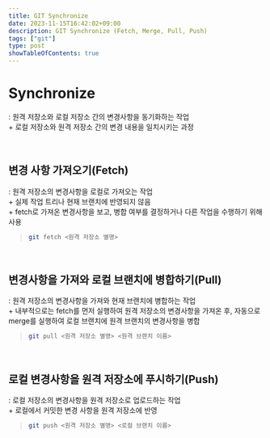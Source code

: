 ```yaml
---
title: GIT Synchronize
date: 2023-11-15T16:42:02+09:00
description: GIT Synchronize (Fetch, Merge, Pull, Push)
tags: ["git"]
type: post
showTableOfContents: true
---
```


# Synchronize
: 원격 저장소와 로컬 저장소 간의 변경사항을 동기화하는 작업  
\+ 로컬 저장소와 원격 저장소 간의 변경 내용을 일치시키는 과정

<br/>

## 변경 사항 가져오기(Fetch)
: 원격 저장소의 변경사항을 로컬로 가져오는 작업  
\+ 실제 작업 트리나 현재 브랜치에 반영되지 않음  
\+ fetch로 가져온 변경사항을 보고, 병합 여부를 결정하거나 다른 작업을 수행하기 위해 사용  
> ``` Bash
> git fetch <원격 저장소 별명>
> ```  

<br/>


## 변경사항을 가져와 로컬 브랜치에 병합하기(Pull)
: 원격 저장소의 변경사항을 가져와 현재 브랜치에 병합하는 작업  
\+ 내부적으로는 fetch를 먼저 실행하여 원격 저장소의 변경사항을 가져온 후, 자동으로 merge를 실행하여 로컬 브랜치에 원격 브랜치의 변경사항을 병합  
> ``` Bash
> git pull <원격 저장소 별명> <원격 브랜치 이름>
> ```  

<br/>


## 로컬 변경사항을 원격 저장소에 푸시하기(Push)  
: 로컬 저장소의 변경사항을 원격 저장소로 업로드하는 작업  
\+ 로컬에서 커밋한 변경 사항을 원격 저장소에 반영  
> ``` Bash
> git push <원격 저장소 별명> <로컬 브랜치 이름>
> ```  

<br/>
<br/>
